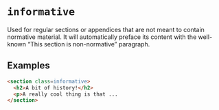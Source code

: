# `informative`

Used for regular sections or appendices that are not meant to contain normative material. It will automatically preface its content with the well-known “This section is non-normative” paragraph. 

## Examples

```HTML
<section class=informative>
  <h2>A bit of history!</h2>
  <p>A really cool thing is that ... 
</section>
```
